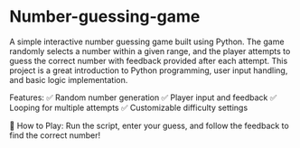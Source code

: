 # Number-guessing-game

A simple interactive number guessing game built using Python. The game randomly selects a number within a given range, and the player attempts to guess the correct number with feedback provided after each attempt. This project is a great introduction to Python programming, user input handling, and basic logic implementation.

Features:
✅ Random number generation
✅ Player input and feedback
✅ Looping for multiple attempts
✅ Customizable difficulty settings

🔗 How to Play: Run the script, enter your guess, and follow the feedback to find the correct number!
